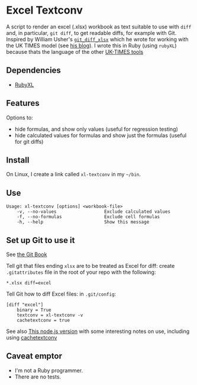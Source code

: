 Excel Textconv
===============

A script to render an excel (.xlsx) workbook as text suitable to use with
`diff` and, in particular, `git diff`, to get readable diffs, for example with
Git.  Inspired by William Usher's [`git_diff_xlsx`](https://github.com/willu47/git_diff_xlsx/) 
which he wrote for working with the UK TIMES model (see [his blog](https://wiki.ucl.ac.uk/display/~ucftpw2/2013/10/18/Using+git+for+version+control+of+spreadsheet+models+-+part+1+of+3)).
I wrote this in Ruby (using `rubyXL`) because thats the language of the other [UK-TIMES tools](https://github.com/decc/times-excel-tools)


Dependencies
-------------

- [RubyXL](https://github.com/weshatheleopard/rubyXL)


Features
--------

Options to:
- hide formulas, and show only values (useful for regression testing)
- hide calculated values for formulas and show just the formulas (useful for git diffs)


Install
--------

On Linux, I create a link called `xl-textconv` in my `~/bin`. 


Use
----

    Usage: xl-textconv [options] <workbook-file>
        -v, --no-values                  Exclude calculated values
        -f, --no-formulas                Exclude cell formulas
        -h, --help                       Show this message


Set up Git to use it
---------------------

See [the Git Book](http://git-scm.com/book/en/v2/Customizing-Git-Git-Attributes#Binary-Files)

Tell git that files ending `xlsx` are to be treated as Excel for diff:
create `.gitattributes` file in the root of your repo with the following:

    *.xlsx diff=excel

Tell Git how to diff Excel files: in `.git/config`:

    [diff "excel"]
        binary = True
        textconv = xl-textconv -v
        cachetextconv = true

See also [This node.js version](https://github.com/pismute/node-textconv) with
some interesting notes on use, including using
[cachetextconv](https://git-scm.com/docs/gitattributes/1.7.9)


Caveat emptor
--------------

- I'm not a Ruby programmer.
- There are no tests.

